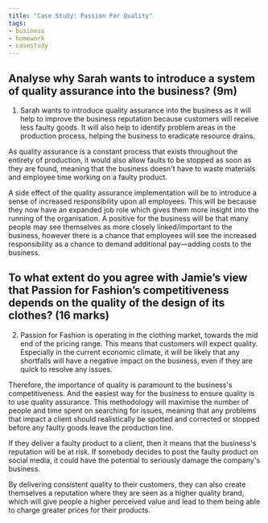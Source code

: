 ```yaml
---
title: "Case Study: Passion For Quality"
tags:
- business
- homework
- casestudy
---
```


## Analyse why Sarah wants to introduce a system of quality assurance into the business? (9m)

1) Sarah wants to introduce quality assurance into the business as it will help to improve the business reputation because customers will receive less faulty goods. It will also help to identify problem areas in the production process, helping the business to eradicate resource drains. 

As quality assurance is a constant process that exists throughout the entirety of production, it would also allow faults to be stopped as soon as they are found, meaning that the business doesn't have to waste materials and employee time working on a faulty product. 

A side effect of the quality assurance implementation will be to introduce a sense of increased responsibility upon all employees. This will be because they now have an expanded job role which gives them more insight into the running of the organisation. A positive for the business will  be that many people may see themselves as more closely linked/important to the business, however there  is a chance that employees will see the increased responsibility as a chance to demand additional pay—adding costs to the business.

## To what extent do you agree with Jamie’s view that Passion for Fashion’s competitiveness depends on the quality of the design of its clothes?  (16 marks)

2) Passion for Fashion is operating in the clothing market, towards the mid end of the pricing range. This means that customers will expect quality. Especially in the current economic climate, it will be likely that any shortfalls will have a negative impact on the business, even if they are quick to resolve any issues.

Therefore, the importance of quality is paramount to the business's competitiveness. And the easiest way for the business to ensure quality is to use quality assurance. This methodology will maximise the number of people and time spent on searching for issues, meaning that any problems that impact a client should realistically be spotted and corrected or stopped before any faulty goods leave the production line.

If they deliver a faulty product to a client, then it means that the business's reputation will be at risk. If somebody decides to post the faulty product on social media, it could have the potential to seriously damage the company's business.

By delivering consistent quality to their customers, they can also create themselves a reputation where they are seen as a higher quality brand, which will give people a higher perceived value and lead to them being able to charge greater prices for their products.



‎‎